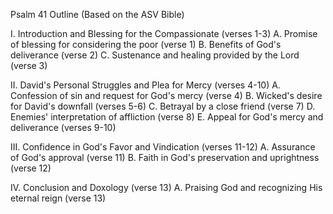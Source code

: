 Psalm 41 Outline (Based on the ASV Bible)

I. Introduction and Blessing for the Compassionate (verses 1-3)
   A. Promise of blessing for considering the poor (verse 1)
   B. Benefits of God's deliverance (verse 2)
   C. Sustenance and healing provided by the Lord (verse 3)

II. David's Personal Struggles and Plea for Mercy (verses 4-10)
   A. Confession of sin and request for God's mercy (verse 4)
   B. Wicked's desire for David's downfall (verses 5-6)
   C. Betrayal by a close friend (verse 7)
   D. Enemies' interpretation of affliction (verse 8)
   E. Appeal for God's mercy and deliverance (verses 9-10)

III. Confidence in God's Favor and Vindication (verses 11-12)
   A. Assurance of God's approval (verse 11)
   B. Faith in God's preservation and uprightness (verse 12)

IV. Conclusion and Doxology (verse 13)
   A. Praising God and recognizing His eternal reign (verse 13)